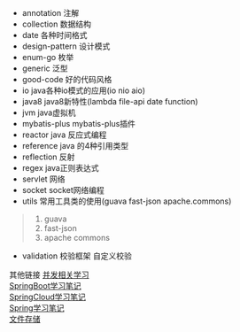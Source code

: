 * annotation          注解
* collection          数据结构
* date                各种时间格式
* design-pattern      设计模式
* enum-go             枚举
* generic             泛型
* good-code           好的代码风格
* io                  java各种io模式的应用(io nio aio)
* java8               java8新特性(lambda file-api date function)
* jvm                 java虚拟机
* mybatis-plus        mybatis-plus插件
* reactor             java 反应式编程
* reference           java 的4种引用类型
* reflection          反射
* regex               java正则表达式
* servlet             网络    
* socket              socket网络编程
* utils               常用工具类的使用(guava fast-json apache.commons)
> 1) guava 
> 2) fast-json
> 3) apache commons
* validation          校验框架 自定义校验


其他链接
[并发相关学习](https://github.com/zrrd/currentroad)  
[SpringBoot学习笔记](https://github.com/zrrd/SpringBoot)  
[SpringCloud学习笔记](https://github.com/zrrd/SpringCloud)  
[Spring学习笔记](https://github.com/zrrd/Spring)  
[文件存储](https://github.com/zrrd/storage)